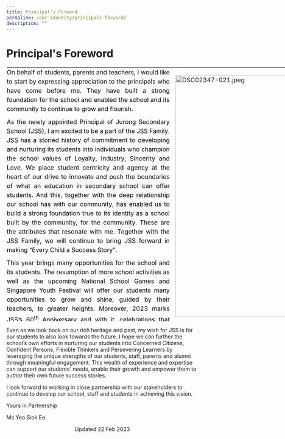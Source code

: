 ```yaml
---
title: Principal's Forward
permalink: /our-identity/principals-forward/
description: ""
---
```

Principal's Foreword
====================

<table style="margin: auto; outline: 0px; padding: 0px; border-collapse: collapse; clear: both; border: 1px solid transparent; table-layout: fixed; width: 870px; height: 668px;" class="ive_eobj_center ives_tab_kosong"><tbody style="margin: 0px; outline: 0px; padding: 0px;"><tr style="margin: 0px; outline: 0px; padding: 0px;"><td style="margin: 0px; outline: 0px; padding: 0px 15px 15px 0px; vertical-align: top; width: 462px;" valign="top"><div style="margin: 0px; outline: 0px; padding: 0px; line-height: 24px; color: rgb(0, 0, 0); font-family: Inter, sans-serif; font-size: 16px; font-weight: 400;"><div style="margin: 0px; outline: 0px; padding: 0px; line-height: 24px; color: rgb(0, 0, 0); font-family: Inter, sans-serif; font-size: 16px; font-weight: 400;" class=""><p style="margin: 0px 0px 10px; outline: 0px; padding: 0px; line-height: 24px; color: rgb(0, 0, 0); font-family: Inter, sans-serif; font-size: 16px; font-weight: 400; text-align: justify;" class="">On behalf of students, parents and teachers, I would like to start by expressing appreciation to the principals who have come before me. They have built a strong foundation for the school and enabled the school and its community to continue to grow and flourish.&nbsp;&nbsp;</p><p style="margin: 0px 0px 10px; outline: 0px; padding: 0px; line-height: 24px; color: rgb(0, 0, 0); font-family: Inter, sans-serif; font-size: 16px; font-weight: 400; text-align: justify;" class="">As the newly appointed Principal of Jurong Secondary School (JSS), I am excited to be a part of the JSS Family. JSS has a storied history of commitment to developing and nurturing its students into individuals who champion the school values of Loyalty, Industry, Sincerity and Love. We place student centricity and agency at the heart of our drive to innovate and push the boundaries of what an education in secondary school can offer students. And this, together with the deep relationship our school has with our community, has enabled us to build a strong foundation true to its identity as a school built by the community, for the community. These are the attributes that resonate with me. Together with the JSS Family, we will continue to bring JSS forward in making “Every Child a Success Story”.</p></div><p style="margin: 0px 0px 10px; outline: 0px; padding: 0px; line-height: 24px; color: rgb(0, 0, 0); font-family: Inter, sans-serif; font-size: 16px; font-weight: 400; text-align: justify;" class="MsoNormal"><span style="margin: 0px; outline: 0px; padding: 0px; background-color: initial; text-align: left;">This year brings many opportunities for the school and its students. The resumption of more school activities as well as the upcoming National School Games and Singapore Youth Festival will offer our students many opportunities to grow and shine, guided by their teachers, to greater heights. Moreover, 2023 marks JSS’s 60</span><sup style="margin: 0px; outline: 0px; padding: 0px; background-color: initial; text-align: left;" class="">th</sup><span style="margin: 0px; outline: 0px; padding: 0px; background-color: initial; text-align: left;"><span>&nbsp;</span>Anniversary and with it, celebrations that serve as a way not only to acknowledge and appreciate how far we as a school have come, but also an avenue for our students to develop further as Champions of Mind and Leaders with Heart.</span>&nbsp;</p></div></td><td style="margin: 0px; outline: 0px; padding: 0px 15px 15px 0px; vertical-align: top;" width="408px"><br style="margin: 0px; outline: 0px; padding: 0px;"><img style="margin: auto; outline: 0px; padding: 0px; border: none; max-width: 100%; clear: both; display: block; width: 410px; height: 634px;" class="ive_eobj_center" alt="DSC02347-021.jpeg" width="100%" src="https://jurongsec.moe.edu.sg/qql/slot/u184/2023%20Documents/DSC02347-021.jpeg"><br style="margin: 0px; outline: 0px; padding: 0px;"></td></tr></tbody></table>

Even as we look back on our rich heritage and past, my wish for JSS is for our students to also look towards the future. I hope we can further the school’s own efforts in nurturing our students into Concerned Citizens, Confident Persons, Flexible Thinkers and Persevering Learners by leveraging the unique strengths of our students, staff, parents and alumni through meaningful engagement. This wealth of experience and expertise can support our students’ needs, enable their growth and empower them to author their own future success stories.

I look forward to working in close partnership with our stakeholders to continue to develop our school, staff and students in achieving this vision.

Yours in Partnership

Ms Yeo Siok Ee


<center> Updated 22 Feb 2023 </center>